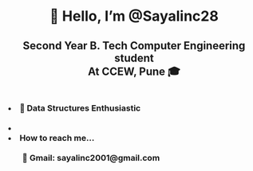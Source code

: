   <h1 align="center" font ="20px">👋 Hello, I’m @Sayalinc28</h1>
  <h2 align="center"<br> Second Year B. Tech Computer Engineering student<br> At CCEW, Pune  🎓</h2>
  <h3> <br>
    <li>👀 Data Structures Enthusiastic </li><br>
    <li> 
    <li> How to reach me... <br><br>
      <ul>
           📧 Gmail:  sayalinc2001@gmail.com<br>         
  </li>
</h3>
<!---
Sayalinc28/Sayalinc28 is a ✨ special ✨ repository because its `README.md` (this file) appears on your GitHub profile.
You can click the Preview link to take a look at your changes.
--->
